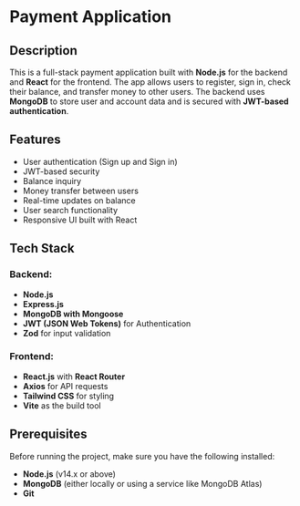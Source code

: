 # Payment Application

## Description

This is a full-stack payment application built with **Node.js** for the backend and **React** for the frontend. The app allows users to register, sign in, check their balance, and transfer money to other users. The backend uses **MongoDB** to store user and account data and is secured with **JWT-based authentication**.
## Features

-   User authentication (Sign up and Sign in)
-   JWT-based security
-   Balance inquiry
-   Money transfer between users
-   Real-time updates on balance
-   User search functionality
-   Responsive UI built with React

## Tech Stack

### Backend:

-   **Node.js**
-   **Express.js**
-   **MongoDB with Mongoose**
-   **JWT (JSON Web Tokens)** for Authentication
-   **Zod** for input validation

### Frontend:

-   **React.js** with **React Router**
-   **Axios** for API requests
-   **Tailwind CSS** for styling
-   **Vite** as the build tool

## Prerequisites

Before running the project, make sure you have the following installed:

-   **Node.js** (v14.x or above)
-   **MongoDB** (either locally or using a service like MongoDB Atlas)
-   **Git**
